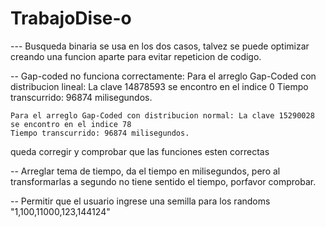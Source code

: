 # TrabajoDise-o
--- Busqueda binaria se usa en los dos casos, talvez se puede optimizar creando una funcion aparte para evitar repeticion de codigo.

-- Gap-coded no funciona correctamente:
    Para el arreglo Gap-Coded con distribucion lineal: La clave 14878593 se encontro en el indice 0
    Tiempo transcurrido: 96874 milisegundos.

    Para el arreglo Gap-Coded con distribucion normal: La clave 15290028 se encontro en el indice 78
    Tiempo transcurrido: 96874 milisegundos.
queda corregir y comprobar que las funciones esten correctas

-- Arreglar tema de tiempo, da el tiempo en milisegundos, pero al transformarlas a segundo no tiene sentido el tiempo, porfavor comprobar.

-- Permitir que el usuario ingrese una semilla para los randoms "1,100,11000,123,144124"
